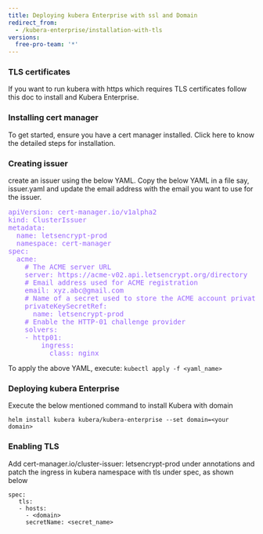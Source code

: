```yaml
---
title: Deploying kubera Enterprise with ssl and Domain
redirect_from:
  - /kubera-enterprise/installation-with-tls
versions:
  free-pro-team: '*'
---
```

### TLS certificates
If you want to run kubera with  https which requires TLS certificates follow this doc to install and Kubera Enterprise. 

### Installing cert manager
To get started, ensure you have a cert manager installed. Click here to know the detailed steps for installation.
### Creating issuer 
 create an issuer using the below YAML. Copy the below YAML in a file say, issuer.yaml and update the email address with the email you want to use for the issuer.
<pre style="color:#9966ff">
apiVersion: cert-manager.io/v1alpha2
kind: ClusterIssuer
metadata:
  name: letsencrypt-prod
  namespace: cert-manager
spec:
  acme:
    # The ACME server URL
    server: https://acme-v02.api.letsencrypt.org/directory
    # Email address used for ACME registration
    email: xyz.abc@gmail.com
    # Name of a secret used to store the ACME account private key
    privateKeySecretRef:
      name: letsencrypt-prod
    # Enable the HTTP-01 challenge provider
    solvers:
    - http01:
        ingress:
          class: nginx 
</pre>  
To apply the above YAML, execute:
```kubectl apply -f <yaml_name>```
 
### Deploying  kubera Enterprise
Execute the below mentioned command to install Kubera with domain

```helm install kubera kubera/kubera-enterprise --set domain=<your domain>```
### Enabling TLS
Add cert-manager.io/cluster-issuer: letsencrypt-prod under annotations and patch the ingress in kubera namespace with tls under spec, as shown below
```
spec:
   tls:
   - hosts:
     - <domain>
     secretName: <secret_name>
```